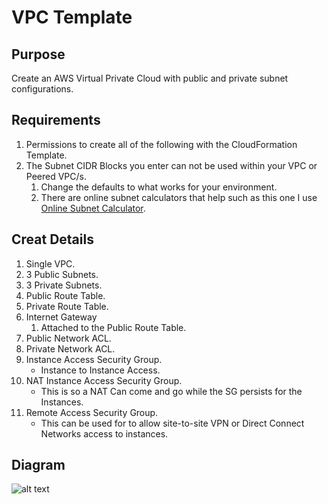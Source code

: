 # VPC Template

## Purpose
Create an AWS Virtual Private Cloud with public and private subnet configurations.

## Requirements
1. Permissions to create all of the following with the CloudFormation Template.
2. The Subnet CIDR Blocks you enter can not be used within your VPC or Peered VPC/s.
    1. Change the defaults to what works for your environment.
    2. There are online subnet calculators that help such as this one I use [Online Subnet Calculator](http://www.subnet-calculator.com/subnet.php?net_class=A).

## Creat Details
1. Single VPC.
2. 3 Public Subnets.
3. 3 Private Subnets.
4. Public Route Table.
5. Private Route Table.
6. Internet Gateway
    1. Attached to the Public Route Table.
7. Public Network ACL.
8. Private Network ACL.
9. Instance Access Security Group.
    * Instance to Instance Access.
10. NAT Instance Access Security Group.
    * This is so a NAT Can come and go while the SG persists for the Instances.
11. Remote Access Security Group.
    * This can be used for to allow site-to-site VPN or Direct Connect Networks access to instances.

## Diagram
![alt text](https://s3.amazonaws.com/stelligent-public-media/cfn-diagrams/vpc.jpg "VPC CFN Template Diagram")
